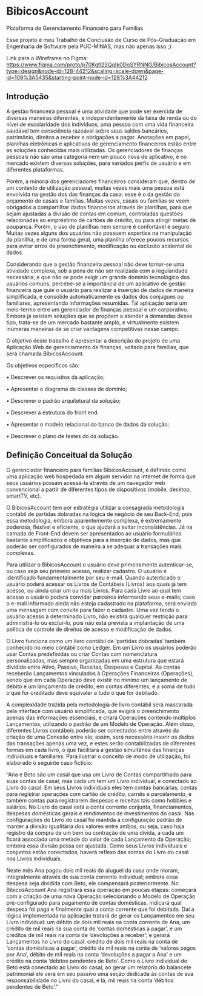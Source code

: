 # BibicosAccount
Plataforma de Gerenciamento Financeiro para Famílias

Esse projeto é meu Trabalho de Conclusão de Curso de Pós-Graduação em Engenharia de Software pela PUC-MINAS, mas não apenas isso ;)

Link para o Wireframe no Figma:
https://www.figma.com/proto/p70Kgtl2SQqIk0DoSYRNNG/BibicosAccount?type=design&node-id=128-44212&scaling=scale-down&page-id=109%3A5435&starting-point-node-id=128%3A44212

## Introdução

A gestão financeira pessoal é uma atividade que pode ser exercida de diversas maneiras diferentes, e independentemente da faixa de renda ou do nível de escolaridade dos indivíduos, uma pessoa com uma vida financeira saudável tem consciência razoável sobre seus saldos bancários, patrimônio, direitos a receber e obrigações a pagar. Anotações em papel, planilhas eletrônicas e aplicativos de gerenciamento financeiros estão entre as soluções conhecidas mais utilizadas. Os gerenciadores de finanças pessoais não são uma categoria nem um pouco nova de aplicativo, e no mercado existem diversas soluções, para variados perfis de usuário e em diferentes plataformas. 

Porém, a minoria dos gerenciadores financeiros consideram que, dentro de um contexto de utilização pessoal, muitas vezes mais uma pessoa está envolvida na gestão dos das finanças da casa; esse é o da gestão do orçamento de casais e famílias. Muitas vezes, casais ou famílias se veem obrigados a compartilhar dados financeiros através de planilhas, para que sejam ajustadas a divisão de contas em comum, controladas questões relacionadas ao empréstimo de cartões de crédito, ou para atingir metas de poupança. Porém, o uso de planilhas nem sempre é confortável e seguro. Muitas vezes alguns dos usuários não possuem expertise na manipulação da planilha, e de uma forma geral, uma planilha oferece poucos recursos para evitar erros de preenchimento, modificação ou exclusão acidental de dados.

Considerando que a gestão financeira pessoal não deve tornar-se uma atividade complexa, sob a pena de não ser realizada com a regularidade necessária, e que não se pode exigir um grande domínio tecnológico dos usuários comuns, percebe-se a importância de um aplicativo de gestão financeira que guie o usuário para realizar a inserção de dados de maneira simplificada, e consolide automaticamente os dados dos conjugues ou familiares, apresentando informações resumidas. Tal aplicação seria um meio-termo entre um gerenciador de finanças pessoal e um corporativo. Embora já existam soluções que se propõem a atender a demandas desse tipo, trata-se de um mercado bastante amplo, e virtualmente existem inúmeras maneiras de se criar vantagens competitivas nesse campo.

O objetivo deste trabalho é apresentar a descrição do projeto de uma Aplicação Web de gerenciamento de finanças, voltada para famílias, que será chamada BibicosAccount.

Os objetivos específicos são:

•	Descrever os requisitos da aplicação;

•	Apresentar o diagrama de classes de domínio;

•	Descrever o padrão arquitetural da solução; 

•	Descrever a estrutura do front end.

•	Apresentar o modelo relacional do banco de dados da solução; 

•	Descrever o plano de testes do da solução.

## Definição Conceitual da Solução

O gerenciador financeiro para famílias BibicosAccount, é definido como uma aplicação web hospedada em algum servidor na internet de forma que seus usuários possam acessá-la através de um navegador web convencional a partir de diferentes tipos de dispositivos (mobile, desktop, smartTV, etc).

O BibicosAccount tem por estratégia utilizar a consagrada metodologia contábil de partidas dobradas na lógica de negócio de seu Back-End; pois essa metodologia, embora aparentemente complexa, é extremamente poderosa, flexível e eficiente, o que ajudará a evitar inconsistências. Já na camada de Front-End devem ser apresentados ao usuário formulários bastante simplificados e objetivos para a inserção de dados, mas que poderão ser configurados de maneira a se adequar a transações mais complexas.

Para utilizar o BibicosAccount o usuário deve primeiramente autenticar-se, ou caso seja seu primeiro acesso, realizar cadastro. O usuário é identificado fundamentalmente por seu e-mail. Quando autenticado o usuário poderá acessar os Livros de Contábeis (Livros) aos quais já tem acesso, ou ainda criar um ou mais Livros. Para cada Livro ao qual tem acesso o usuário poderá convidar parceiros informando seus e-mails; caso o e-mail informado ainda não esteja cadastrado na plataforma, será enviada uma mensagem com convite para fazer o cadastro. Uma vez tendo o usuário acesso à determinado Livro, não existirá qualquer restrição para administrá-lo ou excluí-lo, pois não está prevista a implantação de uma política de controle de direitos de acesso e modificação de dados.

O Livro funciona como um livro contábil de ‘partidas dobradas’ também conhecido no meio contábil como Ledger. Em um Livro os usuários poderão usar Contas predefinidas ou criar Contas com nomenclatura personalizadas, mas sempre organizadas em uma estrutura que estará dividida entre Ativo, Passivo, Receitas, Despesas e Capital. As contas receberão Lançamentos vinculados à Operações Financeiras (Operações), sendo que em cada Operação deve existir no mínimo um lançamento de débito e um lançamento de crédito, em contas diferentes, e a soma de tudo o que for creditado deve equivaler a tudo o que for debitado.

A complexidade trazida pela metodologia de livro contábil será mascarada pela interface com usuário simplificada, que exigirá o preenchimento apenas das informações essenciais, e criará Operações contendo múltiplos Lançamentos, utilizando o padrão de um Modelo de Operação. Além disso, diferentes Livros contábeis poderão ser conectados entre através da criação de uma Conexão entre ele; assim, será necessário inserir os dados das transações apenas uma vez, e estes serão contabilizadas de diferentes formas em cada livro, o que facilitará a gestão simultânea das finanças individuais e familiares.
Para ilustrar o conceito de modo de utilização, foi elaborado o seguinte caso fictício:

“Ana e Beto são um casal que usa um Livro de Contas compartilhado para suas contas de casal, mas cada um tem um Livro individual, e conectado ao Livro do casal. Em seus Livros individuais eles tem contas bancárias, contas para registrar operações com cartão de crédito, carnês e parcelamento, e também contas para registrarem despesas e receitas tais como hobbies e salários. No Livro do casal está a conta corrente conjunta, financiamentos, despesas domésticas gerais e rendimentos de investimentos do casal. Nas configurações do Livro do casal foi mantida a configuração padrão de manter a divisão igualitária dos valores entre ambos, ou seja, caso haja registro da compra de um bem ou contração de uma dívida, a cada um ficará associada uma metade do valor de cada Lançamento da Operação; embora essa divisão possa ser ajustada. Como seus Livros individuais e conjuntos estão conectados, haverá reflexo das somas do Livro do casal nos Livros individuais.

Neste mês Ana pagou dois mil reais do aluguel da casa onde moram, integralmente através de sua conta corrente individual; embora essa despesa seja dividida com Beto, ele compensará posteriormente. No BibicosAccount Ana registrará essa operação em poucas etapas: começará com a criação de uma nova Operação selecionando o Modelo de Operação pré-configurado para pagamento de contas domésticas, indicará qual despesa foi paga e finalmente qual a conta corrente que foi debitada. Daí a lógica implementada na aplicação tratará de gerar os Lançamentos em seu Livro individual: um débito de dois mil reais na conta corrente de Ana, um crédito de mil reais na sua conta de ‘contas domésticas a pagar’, e um créditos de mil reais na conta de ‘devoluções a receber’; e gerará Lançamentos no Livro do casal: crédito de dois mil reais na conta de  ‘contas domésticas a pagar’, crédito de mil reais na conta de ‘valores pagos por Ana’, débito de mil reais na conta ‘devoluções a pagar a Ana’ e um crédito na conta ‘débitos pendentes de Beto’. Como o Livro individual de Beto está conectado ao Livro do casal, ao gerar um relatório do balancete patrimonial ele verá em seu passivo uma seção dedicada às contas de sua responsabilidade no Livro do casal, e lá, mil reais na conta ‘débitos pendentes de Beto’.” 
